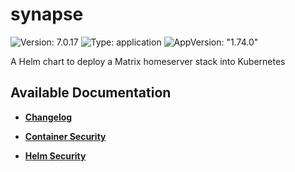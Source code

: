 # synapse

![Version: 7.0.17](https://img.shields.io/badge/Version-7.0.17-informational?style=flat-square) ![Type: application](https://img.shields.io/badge/Type-application-informational?style=flat-square) ![AppVersion: "1.74.0"](https://img.shields.io/badge/AppVersion-"1.74.0"-informational?style=flat-square)

A Helm chart to deploy a Matrix homeserver stack into Kubernetes

## Available Documentation

- [**Changelog**](CHANGELOG)

- [**Container Security**](container-security)

- [**Helm Security**](helm-security)


